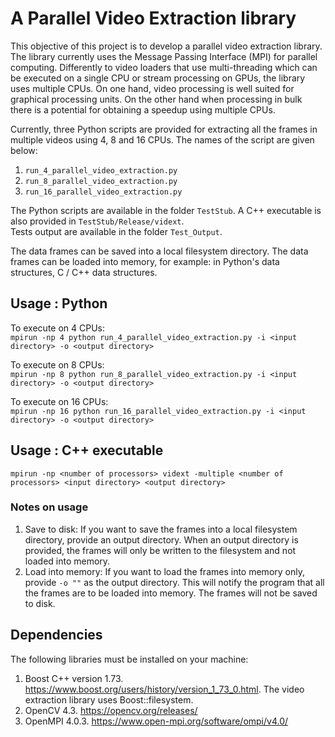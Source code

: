 # A Parallel Video Extraction library

This objective of this project is to develop a parallel video extraction library. The library currently uses the Message Passing Interface (MPI) for parallel computing. Differently to video loaders that use multi-threading which can be executed on a single CPU or stream processing on GPUs, the library uses multiple CPUs. On one hand, video processing is well suited for graphical processing units. On the other hand when processing in bulk there is a potential for obtaining a speedup using multiple CPUs.

Currently, three Python scripts are provided for extracting all the frames in multiple videos using 4, 8 and 16 CPUs.  The names of the script are given below:   
1. `run_4_parallel_video_extraction.py`
2. `run_8_parallel_video_extraction.py`
3. `run_16_parallel_video_extraction.py`

The Python scripts are available in the folder `TestStub`.  A C++ executable is also provided in `TestStub/Release/vidext`.   
Tests output are available in the folder `Test_Output`.  

The data frames can be saved into a local filesystem directory.  The data frames can be loaded into memory, for example: in Python's data structures, C / C++ data structures.  

## Usage : Python
To execute on 4 CPUs:  
`mpirun -np 4 python run_4_parallel_video_extraction.py -i <input directory> -o <output directory>`

To execute on 8 CPUs:  
`mpirun -np 8 python run_8_parallel_video_extraction.py -i <input directory> -o <output directory>`
  
To execute on 16 CPUs:  
`mpirun -np 16 python run_16_parallel_video_extraction.py -i <input directory> -o <output directory>`  

## Usage : C++ executable
`mpirun -np <number of processors> vidext -multiple <number of processors> <input directory> <output directory>`  
  
### Notes on usage
1. Save to disk: If you want to save the frames into a local filesystem directory, provide an output directory.  When an output directory is provided, the frames will only be written to the filesystem and not loaded into memory.  
2. Load into memory: If you want to load the frames into memory only, provide `-o ""` as the output directory. This will notify the program that all the frames are to be loaded into memory. The frames will not be saved to disk.  

## Dependencies
The following libraries must be installed on your machine:  
1. Boost C++ version 1.73.  https://www.boost.org/users/history/version_1_73_0.html. The video extraction library uses Boost::filesystem.
2. OpenCV 4.3. https://opencv.org/releases/ 
3. OpenMPI 4.0.3. https://www.open-mpi.org/software/ompi/v4.0/ 
